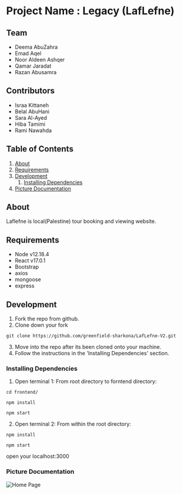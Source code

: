# Project Name : Legacy (LafLefne)

## Team
  - Deema AbuZahra
  - Emad Aqel
  - Noor Aldeen Ashqer 
  - Qamar Jaradat
  - Razan Abusamra
  
## Contributors 
  - Israa Kittaneh
  - Belal AbuHani
  - Sara Al-Ayed
  - Hiba Tamimi
  - Rami Nawahda

## Table of Contents

1. [About](#about)
1. [Requirements](#requirements)
1. [Development](#development)
    1. [Installing Dependencies](#installing-dependencies)
1. [Picture Documentation](#documentation)

## About
Laflefne is local(Palestine) tour booking and viewing website.

## Requirements

- Node v12.18.4
- React v17.0.1
- Bootstrap
- axios
- mongoose
- express

## Development

1. Fork the repo from github.
2. Clone down your fork
```
git clone https://github.com/greenfield-sharkona/LafLefne-V2.git
```
3. Move into the repo after its been cloned onto your machine.
4. Follow the instructions in the 'Installing Dependencies' section.

### Installing Dependencies

1. Open terminal 1: From root directory to forntend directory:
```
cd frontend/
```
```
npm install
```
```
npm start
```
2. Open terminal 2: From within the root directory:
```
npm install
```
```
npm start
```
open your localhost:3000

### Picture Documentation
![Home Page](https://i.imgur.com/T6WHKg9.png)


